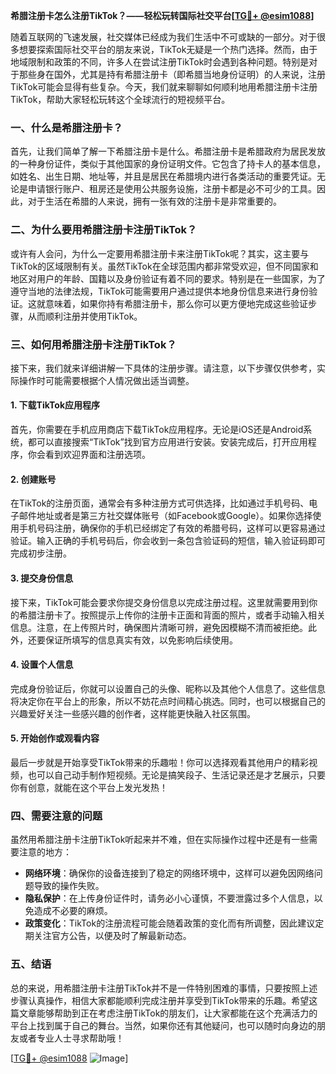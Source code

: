 **希腊注册卡怎么注册TikTok？——轻松玩转国际社交平台[[TG💪+ @esim1088](https://t.me/s/esim1088)]**

随着互联网的飞速发展，社交媒体已经成为我们生活中不可或缺的一部分。对于很多想要探索国际社交平台的朋友来说，TikTok无疑是一个热门选择。然而，由于地域限制和政策的不同，许多人在尝试注册TikTok时会遇到各种问题。特别是对于那些身在国外，尤其是持有希腊注册卡（即希腊当地身份证明）的人来说，注册TikTok可能会显得有些复杂。今天，我们就来聊聊如何顺利地用希腊注册卡注册TikTok，帮助大家轻松玩转这个全球流行的短视频平台。

### 一、什么是希腊注册卡？

首先，让我们简单了解一下希腊注册卡是什么。希腊注册卡是希腊政府为居民发放的一种身份证件，类似于其他国家的身份证明文件。它包含了持卡人的基本信息，如姓名、出生日期、地址等，并且是居民在希腊境内进行各类活动的重要凭证。无论是申请银行账户、租房还是使用公共服务设施，注册卡都是必不可少的工具。因此，对于生活在希腊的人来说，拥有一张有效的注册卡是非常重要的。

### 二、为什么要用希腊注册卡注册TikTok？

或许有人会问，为什么一定要用希腊注册卡来注册TikTok呢？其实，这主要与TikTok的区域限制有关。虽然TikTok在全球范围内都非常受欢迎，但不同国家和地区对用户的年龄、国籍以及身份验证有着不同的要求。特别是在一些国家，为了遵守当地的法律法规，TikTok可能需要用户通过提供本地身份信息来进行身份验证。这就意味着，如果你持有希腊注册卡，那么你可以更方便地完成这些验证步骤，从而顺利注册并使用TikTok。

### 三、如何用希腊注册卡注册TikTok？

接下来，我们就来详细讲解一下具体的注册步骤。请注意，以下步骤仅供参考，实际操作时可能需要根据个人情况做出适当调整。

#### 1. 下载TikTok应用程序

首先，你需要在手机应用商店下载TikTok应用程序。无论是iOS还是Android系统，都可以直接搜索“TikTok”找到官方应用进行安装。安装完成后，打开应用程序，你会看到欢迎界面和注册选项。

#### 2. 创建账号

在TikTok的注册页面，通常会有多种注册方式可供选择，比如通过手机号码、电子邮件地址或者是第三方社交媒体账号（如Facebook或Google）。如果你选择使用手机号码注册，确保你的手机已经绑定了有效的希腊号码，这样可以更容易通过验证。输入正确的手机号码后，你会收到一条包含验证码的短信，输入验证码即可完成初步注册。

#### 3. 提交身份信息

接下来，TikTok可能会要求你提交身份信息以完成注册过程。这里就需要用到你的希腊注册卡了。按照提示上传你的注册卡正面和背面的照片，或者手动输入相关信息。注意，在上传照片时，确保图片清晰可辨，避免因模糊不清而被拒绝。此外，还要保证所填写的信息真实有效，以免影响后续使用。

#### 4. 设置个人信息

完成身份验证后，你就可以设置自己的头像、昵称以及其他个人信息了。这些信息将决定你在平台上的形象，所以不妨花点时间精心挑选。同时，也可以根据自己的兴趣爱好关注一些感兴趣的创作者，这样能更快融入社区氛围。

#### 5. 开始创作或观看内容

最后一步就是开始享受TikTok带来的乐趣啦！你可以选择观看其他用户的精彩视频，也可以自己动手制作短视频。无论是搞笑段子、生活记录还是才艺展示，只要你有创意，就能在这个平台上发光发热！

### 四、需要注意的问题

虽然用希腊注册卡注册TikTok听起来并不难，但在实际操作过程中还是有一些需要注意的地方：

- **网络环境**：确保你的设备连接到了稳定的网络环境中，这样可以避免因网络问题导致的操作失败。
- **隐私保护**：在上传身份证件时，请务必小心谨慎，不要泄露过多个人信息，以免造成不必要的麻烦。
- **政策变化**：TikTok的注册流程可能会随着政策的变化而有所调整，因此建议定期关注官方公告，以便及时了解最新动态。

### 五、结语

总的来说，用希腊注册卡注册TikTok并不是一件特别困难的事情，只要按照上述步骤认真操作，相信大家都能顺利完成注册并享受到TikTok带来的乐趣。希望这篇文章能够帮助到正在考虑注册TikTok的朋友们，让大家都能在这个充满活力的平台上找到属于自己的舞台。当然，如果你还有其他疑问，也可以随时向身边的朋友或者专业人士寻求帮助哦！

[[TG💪+ @esim1088](https://t.me/s/esim1088) ![Image](https://i.postimg.cc/4NQfJmqS/Snipaste-2025-05-13-00-14-12.png)]